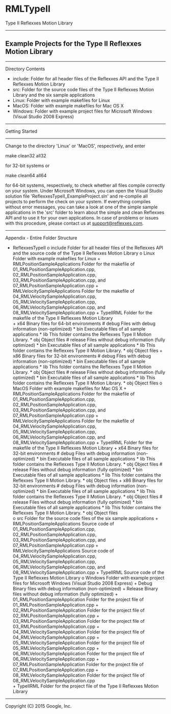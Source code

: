 # RMLTypeII
Type II Reflexxes Motion Library

---------------------------------------------------------------
 Example Projects for the Type II Reflexxes Motion Library
---------------------------------------------------------------


***************************************************************
Directory Contents

- include: Folder for all header files of the Reflexxes API
  and the Type II Reflexxes Motion Library
- src: Folder for the source code files of the Type II
  Reflexxes Motion Library and the six sample applications
- Linux: Folder with example makefiles for Linux
- MacOS: Folder with example makefiles for Mac OS X
- Windows: Folder with example project files for Microsoft
  Windows (Visual Studio 2008 Express)


***************************************************************
Getting Started
***************************************************************
Change to the directory 'Linux' or 'MacOS', respectively, and
enter

make clean32 all32

for 32-bit systems or

make clean64 all64

for 64-bit systems, respectively, to check whether all files
compile correctly on your system. Under Microsoft Windows, you
can open the Visual Studio solution file
'ReflexxesTypeII_ExampleProject.sln' and  re-complie all
projects to perform the check on your system. If everything
compiles without error messages, you can take a look at one of
the simple sample applications in the 'src' folder to learn
about the simple and clean Reflexxes API and to use it for
your own applications. In case of problems or issues with this
procedure, please contact us at support@reflexxes.com.


***************************************************************
Appendix - Entire Folder Structure

* ReflexxesTypeII
	o include Folder for all header files of the Reflexxes API and the source code of the Type II Reflexxes Motion Library
	o Linux Folder with example makefiles for Linux
			+ RMLPositionSampleApplications Folder for the makefile of 01_RMLPositionSampleApplication.cpp, 02_RMLPositionSampleApplication.cpp, 03_RMLPositionSampleApplication.cpp, and 07_RMLPositionSampleApplication.cpp
			+ RMLVelocitySampleApplications Folder for the makefile of 04_RMLVelocitySampleApplication.cpp, 05_RMLVelocitySampleApplication.cpp, 06_RMLVelocitySampleApplication.cpp, and 08_RMLVelocitySampleApplication.cpp
			+ TypeIIRML Folder for the makefile of the Type II Reflexxes Motion Library                
			+ x64 Binary files for 64-bit environments
				  # debug Files with debug information (non-optimized)
						* bin Executable files of all sample applications
						* lib This folder contains the Reflexxes Type II Motion Library.
						* obj Object files
				  # release Files without debug information (fully optimized)
						* bin Executable files of all sample applications
						* lib This folder contains the Reflexxes Type II Motion Library.
						* obj Object files
			+ x86 Binary files for 32-bit environments
				  # debug Files with debug information (non-optimized)
						* bin Executable files of all sample applications
						* lib This folder contains the Reflexxes Type II Motion Library.
						* obj Object files
				  # release Files without debug information (fully optimized)
						* bin Executable files of all sample applications
						* lib This folder contains the Reflexxes Type II Motion Library.
						* obj Object files
	o MacOS Folder with example makefiles for Mac OS X
			+ RMLPositionSampleApplications Folder for the makefile of 01_RMLPositionSampleApplication.cpp, 02_RMLPositionSampleApplication.cpp, 03_RMLPositionSampleApplication.cpp, and 07_RMLPositionSampleApplication.cpp
			+ RMLVelocitySampleApplications Folder for the makefile of 04_RMLVelocitySampleApplication.cpp, 05_RMLVelocitySampleApplication.cpp, 06_RMLVelocitySampleApplication.cpp, and 08_RMLVelocitySampleApplication.cpp
			+ TypeIIRML Folder for the makefile of the Type II Reflexxes Motion Library
			+ x64 Binary files for 32-bit environments
				  # debug Files with debug information (non-optimized)
						* bin Executable files of all sample applications
						* lib This folder contains the Reflexxes Type II Motion Library.
						* obj Object files
				  # release Files without debug information (fully optimized)
						* bin Executable files of all sample applications
						* lib This folder contains the Reflexxes Type II Motion Library.
						* obj Object files
			+ x86 Binary files for 32-bit environments
				  # debug Files with debug information (non-optimized)
						* bin Executable files of all sample applications
						* lib This folder contains the Reflexxes Type II Motion Library.
						* obj Object files
				  # release Files without debug information (fully optimized)
						* bin Executable files of all sample applications
						* lib This folder contains the Reflexxes Type II Motion Library.
						* obj Object files							
	o src Folder for the source code files of the six sample applications
			+ RMLPositionSampleApplications Source code of 01_RMLPositionSampleApplication.cpp, 02_RMLPositionSampleApplication.cpp, 03_RMLPositionSampleApplication.cpp, and 07_RMLPositionSampleApplication.cpp
			+ RMLVelocitySampleApplications Source code of 04_RMLVelocitySampleApplication.cpp, 05_RMLVelocitySampleApplication.cpp, 06_RMLVelocitySampleApplication.cpp, and 08_RMLVelocitySampleApplication.cpp
			+ TypeIIRML Source code of the Type II Reflexxes Motion Library
	o Windows Folder with example project files for Microsoft Windows (Visual Studio 2008 Express)
			+ Debug Binary files with debug information (non-optimized)
			+ Release Binary files without debug information (fully optimized)
			+ 01_RMLPositionSampleApplication Folder for the project file of 01_RMLPositionSampleApplication.cpp
			+ 02_RMLPositionSampleApplication Folder for the project file of 02_RMLPositionSampleApplication.cpp
			+ 03_RMLPositionSampleApplication Folder for the project file of 03_RMLPositionSampleApplication.cpp
			+ 04_RMLVelocitySampleApplication Folder for the project file of 04_RMLVelocitySampleApplication.cpp
			+ 05_RMLVelocitySampleApplication Folder for the project file of 05_RMLVelocitySampleApplication.cpp
			+ 06_RMLVelocitySampleApplication Folder for the project file of 06_RMLVelocitySampleApplication.cpp
			+ 07_RMLPositionSampleApplication Folder for the project file of 07_RMLPositionSampleApplication.cpp
			+ 08_RMLVelocitySampleApplication Folder for the project file of 08_RMLVelocitySampleApplication.cpp				
			+ TypeIIRML Folder for the project file of the Type II Reflexxes Motion Library

---------------------------------------------------------------
Copyright (C) 2015 Google, Inc.